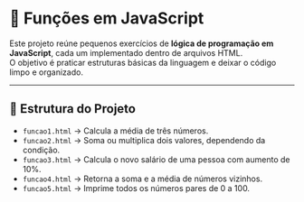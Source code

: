 # 🚀 Funções em JavaScript

Este projeto reúne pequenos exercícios de **lógica de programação em JavaScript**, cada um implementado dentro de arquivos HTML.  
O objetivo é praticar estruturas básicas da linguagem e deixar o código limpo e organizado.  

---

## 📂 Estrutura do Projeto

- `funcao1.html` → Calcula a média de três números.  
- `funcao2.html` → Soma ou multiplica dois valores, dependendo da condição.  
- `funcao3.html` → Calcula o novo salário de uma pessoa com aumento de 10%.  
- `funcao4.html` → Retorna a soma e a média de números vizinhos.  
- `funcao5.html` → Imprime todos os números pares de 0 a 100.  
